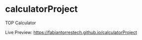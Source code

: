 # calculatorProject
TOP Calculator


Live Preview: https://fabiantorrestech.github.io/calculatorProject
